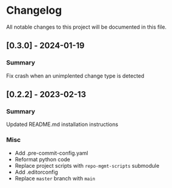 # Changelog

All notable changes to this project will be documented in this file.

## [0.3.0] - 2024-01-19

### Summary

Fix crash when an unimplented change type is detected

## [0.2.2] - 2023-02-13

### Summary

Updated README.md installation instructions

### Misc

- Add .pre-commit-config.yaml
- Reformat python code
- Replace project scripts with `repo-mgmt-scripts` submodule
- Add .editorconfig
- Replace `master` branch with `main`
